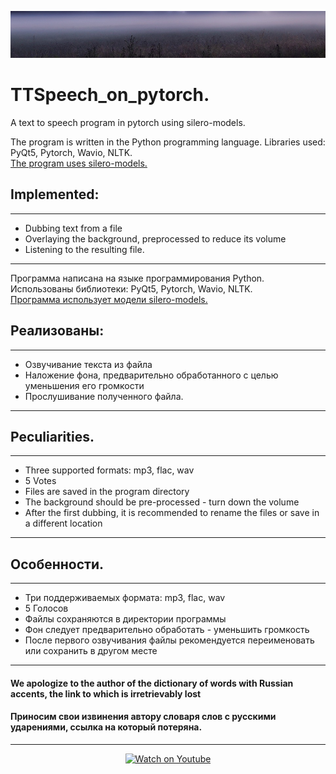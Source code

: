 ![logo](images/tuman.jpg)

# TTSpeech_on_pytorch.

A text to speech program in pytorch using silero-models.  

The program is written in the Python programming language. 
Libraries used: PyQt5, Pytorch, Wavio, NLTK.  
[The program uses silero-models.](https://github.com/snakers4/silero-models) 
## Implemented: 
----
+ Dubbing text from a file
+ Overlaying the background, preprocessed to reduce its volume 
+ Listening to the resulting file.  
----
Программа написана на языке программирования Python. 
Использованы библиотеки: PyQt5, Pytorch, Wavio, NLTK.   
[Программа использует модели silero-models.](https://github.com/snakers4/silero-models) 
## Реализованы: 
----
+ Озвучивание текста из файла 
+ Наложение фона, предварительно обработанного с целью уменьшения его громкости 
+ Прослушивание полученного файла.  
----
## Peculiarities.
----
+ Three supported formats: mp3, flac, wav
+ 5 Votes
+ Files are saved in the program directory
+ The background should be pre-processed - turn down the volume
+ After the first dubbing, it is recommended to rename the files or save in a different location
----
## Особенности.
----
+ Три поддерживаемых формата: mp3, flac, wav
+ 5 Голосов
+ Файлы сохраняются в директории программы
+ Фон следует предварительно обработать - уменьшить громкость
+ После первого озвучивания файлы рекомендуется переименовать или сохранить в другом месте
----
#### We apologize to the author of the dictionary of words with Russian accents, the link to which is irretrievably lost
#### Приносим свои извинения автору словаря слов с русскими ударениями, ссылка на который потеряна.
----
<!-- [![Watch on Youtube](https://i.postimg.cc/nLRyKtHc/screen-tts.png)](https://youtu.be/AGO4QBAt0rU "Watch on Youtube") -->
<p align="center">
  <a href="sample.html"><img src="https://i.postimg.cc/nLRyKtHc/screen-tts.png" width="400" height="223" alt="Watch on Youtube"></a>
</p>
